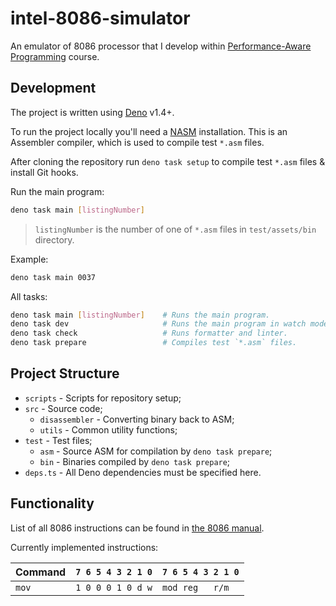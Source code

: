 <!-- deno-fmt-ignore-file -->

# intel-8086-simulator

An emulator of 8086 processor that I develop within
[Performance-Aware Programming](https://www.computerenhance.com/p/table-of-contents) course.

## Development

The project is written using [Deno](https://deno.com/) v1.4+.

To run the project locally you'll need a [NASM](https://www.nasm.us/) installation. This is an
Assembler compiler, which is used to compile test `*.asm` files.

After cloning the repository run `deno task setup` to compile test `*.asm` files & install Git
hooks.

Run the main program:

```bash
deno task main [listingNumber]
```

> `listingNumber` is the number of one of `*.asm` files in `test/assets/bin` directory.

Example:

```bash
deno task main 0037
```

All tasks:

```bash
deno task main [listingNumber]    # Runs the main program.
deno task dev                     # Runs the main program in watch mode.
deno task check                   # Runs formatter and linter.
deno task prepare                 # Compiles test `*.asm` files.
```

## Project Structure

- `scripts` - Scripts for repository setup;
- `src` - Source code;
  - `disassembler` - Converting binary back to ASM;
  - `utils` - Common utility functions;
- `test` - Test files;
  - `asm` - Source ASM for compilation by `deno task prepare`;
  - `bin` - Binaries compiled by `deno task prepare`;
- `deps.ts` - All Deno dependencies must be specified here.

## Functionality

List of all 8086 instructions can be found in
[the 8086 manual](https://archive.org/details/bitsavers_intel80869lyUsersManualOct79_62967963/page/n260/mode/1up).

Currently implemented instructions:

| Command | `7 6 5 4 3 2 1 0` | `7 6 5 4 3 2 1 0` |
|---------|-------------------|-------------------|
| `mov`   | `1 0 0 0 1 0 d w` | `mod reg   r/m  ` |
